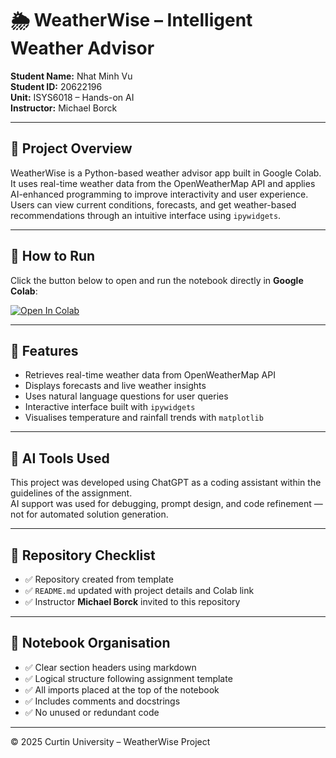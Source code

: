 # 🌦️ WeatherWise – Intelligent Weather Advisor  
**Student Name:** Nhat Minh Vu  
**Student ID:** 20622196  
**Unit:** ISYS6018 – Hands-on AI  
**Instructor:** Michael Borck  

---

## 📘 Project Overview
WeatherWise is a Python-based weather advisor app built in Google Colab.  
It uses real-time weather data from the OpenWeatherMap API and applies AI-enhanced programming to improve interactivity and user experience.  
Users can view current conditions, forecasts, and get weather-based recommendations through an intuitive interface using `ipywidgets`.

---

## 🚀 How to Run
Click the button below to open and run the notebook directly in **Google Colab**:

[![Open In Colab](https://colab.research.google.com/assets/colab-badge.svg)](https://colab.research.google.com/github/Tom1611/Nhat-Minh-Vu-20622196/blob/main/Nhat_Minh_Vu_Assignment_2_Weatherwise.ipynb)


---

## 🧩 Features
- Retrieves real-time weather data from OpenWeatherMap API  
- Displays forecasts and live weather insights  
- Uses natural language questions for user queries  
- Interactive interface built with `ipywidgets`  
- Visualises temperature and rainfall trends with `matplotlib`

---

## 🧠 AI Tools Used
This project was developed using ChatGPT as a coding assistant within the guidelines of the assignment.  
AI support was used for debugging, prompt design, and code refinement — not for automated solution generation.

---

## 🧾 Repository Checklist
- ✅ Repository created from template  
- ✅ `README.md` updated with project details and Colab link  
- ✅ Instructor **Michael Borck** invited to this repository  

---

## 🧰 Notebook Organisation
- ✅ Clear section headers using markdown  
- ✅ Logical structure following assignment template  
- ✅ All imports placed at the top of the notebook  
- ✅ Includes comments and docstrings  
- ✅ No unused or redundant code

---

© 2025 Curtin University – WeatherWise Project
